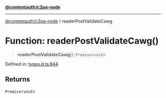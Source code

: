 [**@contentauth/c2pa-node**](../README.md)

***

[@contentauth/c2pa-node](../README.md) / readerPostValidateCawg

# Function: readerPostValidateCawg()

> **readerPostValidateCawg**(): `Promise`\<`void`\>

Defined in: [types.d.ts:844](https://github.com/contentauth/c2pa-node-v2/blob/92024140271b3589278f2b732abca2c4a33b231a/js-src/types.d.ts#L844)

## Returns

`Promise`\<`void`\>
